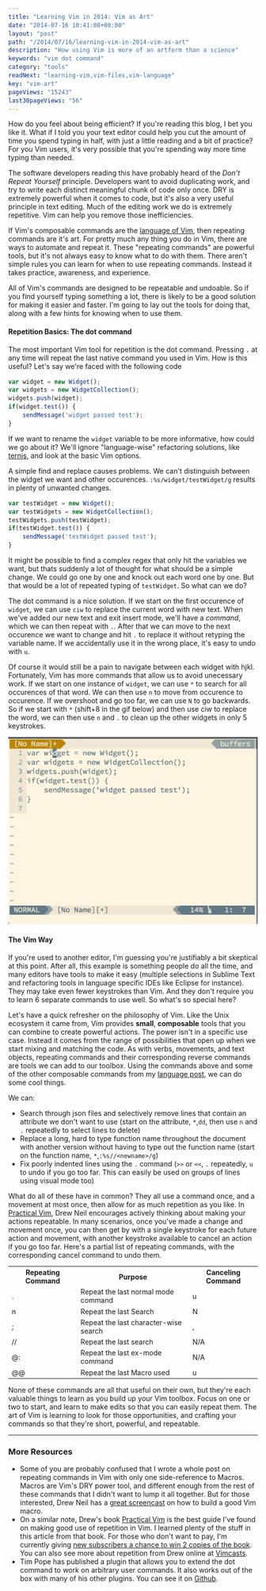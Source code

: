 ```yaml
---
title: "Learning Vim in 2014: Vim as Art"
date: "2014-07-16 10:41:00+00:00"
layout: "post"
path: "/2014/07/16/learning-vim-in-2014-vim-as-art"
description: "How using Vim is more of an artform than a science"
keywords: "vim dot command"
category: "tools"
readNext: "learning-vim,vim-files,vim-language"
key: "vim-art"
pageViews: "15243"
last30pageViews: "56"
---
```


How do you feel about being efficient?  If you're reading this blog, I bet you like it.  What if I told you your text editor could help you cut the amount of time you spend typing in half, with just a little reading and a bit of practice?  For you Vim users, it's very possible that you're spending way more time typing than needed.

The software developers reading this have probably heard of the *Don't Repeat Yourself* principle.  Developers want to avoid duplicating work, and try to write each distinct meaningful chunk of code only once.  DRY is extremely powerful when it comes to code, but it's also a very useful principle in text editing.  Much of the editing work we do is extremely repetitive. Vim can help you remove those inefficiencies.

If Vim's composable commands are the [language of Vim][language], then repeating commands are it's art.  For pretty much any thing you do in Vim, there are ways to automate and repeat it.  These "repeating commands" are powerful tools, but it's not always easy to know what to do with them.  There aren't simple rules you can learn for when to use repeating commands.  Instead it takes practice, awareness, and experience.  

All of Vim's commands are designed to be repeatable and undoable.  So if you find yourself typing something a lot, there is likely to be a good solution for making it easier and faster.  I'm going to lay out the tools for doing that, along with a few hints for knowing when to use them.

#### Repetition Basics: The dot command

The most important Vim tool for repetition is the dot command.  Pressing `.` at any time will repeat the last native command you used in Vim.  How is this useful?  Let's say we're faced with the following code

```javascript
var widget = new Widget();
var widgets = new WidgetCollection();
widgets.push(widget);
if(widget.test()) {
    sendMessage('widget passed test');
}
```

If we want to rename the `widget` variable to be more informative, how could we go about it? We'll ignore "language-wise" refactoring solutions, like [ternjs][tern], and look at the basic Vim options.  

A simple find and replace causes problems.  We can't distinguish between the widget we want and other occurences.  `:%s/widget/testWidget/g` results in plenty of unwanted changes.

```javascript
var testWidget = new Widget();
var testWidgets = new WidgetCollection();
testWidgets.push(testWidget);
if(testWidget.test()) {
    sendMessage('testWidget passed test');
}
```

It might be possible to find a complex regex that only hit the variables we want, but thats suddenly a lot of thought for what should be a simple change.  We could go one by one and knock out each word one by one.  But that would be a lot of repeated typing of `testWidget`.  So what can we do?

The dot command is a nice solution.  If we start on the first occurence of `widget`, we can use `ciw` to replace the current word with new text.  When we've added our new text and exit insert mode, we'll have a *command*, which we can then repeat with `.`. After that we can move to the next occurence we want to change and hit `.` to replace it without retyping the variable name.  If we accidentally use it in the wrong place, it's easy to undo with `u`.

Of course it would still be a pain to navigate between each widget with hjkl.  Fortunately, Vim has more commands that allow us to avoid unecessary work.  If we start on one instance of `widget`, we can use `*` to search for all occurences of that word.  We can then use `n` to move from occurence to occurence. If we overshoot and go too far, we can use `N` to go backwards.  So if we start with `*` (shift+8 in the gif below) and then use ciw to replace the word, we can then use `n` and `.` to clean up the other widgets in only 5 keystrokes.

<img alt="vim gif" src="/posts/images/vimdotcommand.gif" class="full-width">

#### The Vim Way

If you're used to another editor, I'm guessing you're justifiably a bit skeptical at this point.  After all, this example is something people do all the time, and many editors have tools to make it easy (multiple selections in Sublime Text and refactoring tools in language specific IDEs like Eclipse for instance).  They may take even fewer keystrokes than Vim. And they don't require you to learn 6 separate commands to use well.  So what's so special here?

Let's have a quick refresher on the philosophy of Vim.  Like the Unix ecosystem it came from, Vim provides **small**, **composable** tools that you can combine to create powerful actions.  The power isn't in a specific use case.  Instead it comes from the range of possibilities that open up when we start mixing and matching the code.  As with verbs, movements, and text objects, repeating commands and their corresponding reverse commands are tools we can add to our toolbox.  Using the commands above and some of the other composable commands from my [language post][language], we can do some cool things.

We can:

- Search through json files and selectively remove lines that contain an attribute we don't want to use (start on the attribute, `*`,`dd`, then use `n` and `.` repeatedly to select lines to delete)
- Replace a long, hard to type function name throughout the document with another version without having to type out the function name (start on the function name, `*`,`:%s//<newname>/g`)
- Fix poorly indented lines using the `.` command (`>>` or `<<`, `.` repeatedly, `u` to undo if you go too far. This can easily be used on groups of lines using visual mode too)

What do all of these have in common?  They all use a command once, and a movement at most once, then allow for as much repetition as you like.  In [Practical Vim][practicalvim], Drew Neil encourages actively thinking about making your actions repeatable.  In many scenarios, once you've made a change and movement once, you can then get by with a single keystroke for each future action and movement, with another keystroke available to cancel an action if you go too far.  Here's a partial list of repeating commands, with the corresponding cancel command to undo them.

<table>
<tr><th>Repeating Command</th><th>Purpose</th><th>Canceling Command</th></tr>
<tr><td>.</td><td>Repeat the last normal mode command</td><td>u</td></tr>
<tr><td>n</td><td>Repeat the last Search</td><td>N</td></tr>
<tr><td>;</td><td>Repeat the last character-wise search</td><td>,</td></tr>
<tr><td>/<replacement>/</td><td>Repeat the last search</td><td>N/A</td></tr>
<tr><td>@:</td><td>Repeat the last ex-mode command</td><td>N/A</td></tr>
<tr><td>@@</td><td>Repeat the last Macro used</td><td>u</td></tr>

</table>

None of these commands are all that useful on their own, but they're each valuable things to learn as you build up your Vim toolbox. Focus on one or two to start, and learn to make edits so that you can easily repeat them. The art of Vim is learning to look for those opportunities, and crafting your commands so that they're short, powerful, and repeatable.

---

### More Resources

- Some of you are probably confused that I wrote a whole post on repeating commands in Vim with only one side-reference to Macros.  Macros are Vim's DRY power tool, and different enough from the rest of these commands that I didn't want to lump it all together.  But for those interested, Drew Neil has a [great screencast][vimcastsmacro] on how to build a good Vim macro.
- On a similar note, Drew's book [Practical Vim][practicalvim] is the best guide I've found on making good use of repetition in Vim.  I learned plenty of the stuff in this article from that book.  For those who don't want to pay, I'm currently giving [new subscribers a chance to win 2 copies of the book][giveaway].  You can also see more about repetition from Drew online at [Vimcasts][vimcastsrep].
- Tim Pope has published a plugin that allows you to extend the dot command to work on arbitrary user commands.  It also works out of the box with many of his other plugins.  You can see it on [Github][repeatvim].

[dry]:http://en.wikipedia.org/wiki/Don't_repeat_yourself
[language]:http://benmccormick.org/2014/07/02/learning-vim-in-2014-vim-as-language/
[vimcastsrep]:http://vimcasts.org/categories/repetition/
[practicalvim]:http://www.amazon.com/gp/product/1934356980/ref=as_li_tl?ie=UTF8&camp=1789&creative=390957&creativeASIN=1934356980&linkCode=as2&tag=benmccormicko-20&linkId=FE3JFKHYVRYCUOVS
[vimcastsmacro]: http://vimcasts.org/episodes/converting-markdown-to-structured-html-with-a-macro/
[repeatvim]:https://github.com/tpope/vim-repeat
[giveaway]:http://benmccormick.org/2014/07/11/new-twitter-feed-and-practical-vim-giveaway/
[tern]:http://ternjs.net/
